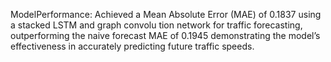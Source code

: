 ModelPerformance: Achieved a Mean Absolute Error (MAE) of 0.1837 using a stacked LSTM and graph convolu tion network for traffic forecasting, outperforming the naive forecast MAE of 0.1945 demonstrating the model’s effectiveness in accurately predicting future traffic speeds.
